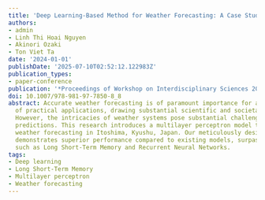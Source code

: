 ```yaml
---
title: 'Deep Learning-Based Method for Weather Forecasting: A Case Study in Itoshima'
authors:
- admin
- Linh Thi Hoai Nguyen
- Akinori Ozaki
- Ton Viet Ta
date: '2024-01-01'
publishDate: '2025-07-10T02:52:12.122983Z'
publication_types:
- paper-conference
publication: '*Proceedings of Workshop on Interdisciplinary Sciences 2023*'
doi: 10.1007/978-981-97-7850-8_8
abstract: Accurate weather forecasting is of paramount importance for a wide range
  of practical applications, drawing substantial scientific and societal interest.
  However, the intricacies of weather systems pose substantial challenges to accurate
  predictions. This research introduces a multilayer perceptron model tailored for
  weather forecasting in Itoshima, Kyushu, Japan. Our meticulously designed architecture
  demonstrates superior performance compared to existing models, surpassing benchmarks
  such as Long Short-Term Memory and Recurrent Neural Networks.
tags:
- Deep learning
- Long Short-Term Memory
- Multilayer perceptron
- Weather forecasting
---
```

